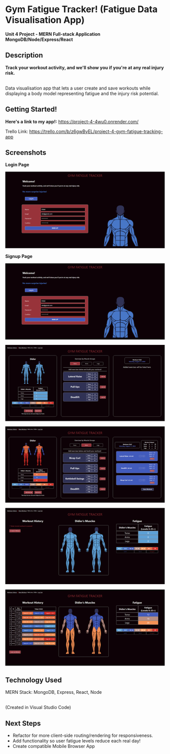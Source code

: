 # Gym Fatigue Tracker! (Fatigue Data Visualisation App)

**Unit 4 Project - MERN Full-stack Application MongoDB/Node/Express/React**

## Description

**Track your workout activity, and we'll show you if you're at any real injury risk.**

<BR>
Data visualisation app that lets a user create and save workouts while displaying a body model representing fatigue and the injury risk potential.

## Getting Started!

**Here's a link to my app!:** https://project-4-4wu0.onrender.com/

Trello Link: https://trello.com/b/z6gwByEL/project-4-gym-fatigue-tracking-app

## Screenshots

**Login Page**

![Login](docs/AuthPageLogin.png)

**Signup Page**

![Signup](docs/AuthPageLogin.png)

![New Workout Page (New)](docs/NewWorkoutPageNew.png)

![New Workout Page (Demo)](docs/NewWorkoutPageWorkout.png)

![Workout History Page (New)](docs/WorkoutHistoryPageNew.png)

![Workout History Page (Demo)](docs/WorkoutHistoryPageWorkouts.png)

## Technology Used

MERN Stack:
MongoDB, Express, React, Node

<BR> (Created in Visual Studio Code)

## Next Steps

- Refactor for more client-side routing/rendering for responsiveness.
- Add functionality so user fatigue levels reduce each real day!
- Create compatible Mobile Browser App
